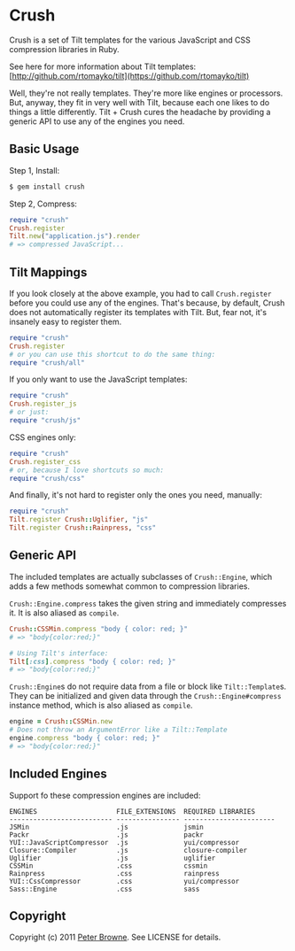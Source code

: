 Crush
=====

Crush is a set of Tilt templates for the various JavaScript and CSS compression libraries in Ruby.

See here for more information about Tilt templates: [http://github.com/rtomayko/tilt](https://github.com/rtomayko/tilt)

Well, they're not really templates. They're more like engines or processors. But, anyway, they fit
in very well with Tilt, because each one likes to do things a little differently. Tilt + Crush cures
the headache by providing a generic API to use any of the engines you need.

Basic Usage
-----------

Step 1, Install:

``` bash
$ gem install crush
```

Step 2, Compress:

``` ruby
require "crush"
Crush.register
Tilt.new("application.js").render
# => compressed JavaScript...
```

Tilt Mappings
-------------

If you look closely at the above example, you had to call `Crush.register` before you could
use any of the engines. That's because, by default, Crush does not automatically register
its templates with Tilt. But, fear not, it's insanely easy to register them.

``` ruby
require "crush"
Crush.register
# or you can use this shortcut to do the same thing:
require "crush/all"
```

If you only want to use the JavaScript templates:

``` ruby
require "crush"
Crush.register_js
# or just:
require "crush/js"
```

CSS engines only:

``` ruby
require "crush"
Crush.register_css
# or, because I love shortcuts so much:
require "crush/css"
```

And finally, it's not hard to register only the ones you need, manually:

``` ruby
require "crush"
Tilt.register Crush::Uglifier, "js"
Tilt.register Crush::Rainpress, "css"
```

Generic API
-----------

The included templates are actually subclasses of `Crush::Engine`, which adds a few
methods somewhat common to compression libraries.

`Crush::Engine.compress` takes the given string and immediately compresses it. It is also
aliased as `compile`.

``` ruby
Crush::CSSMin.compress "body { color: red; }"
# => "body{color:red;}"

# Using Tilt's interface:
Tilt[:css].compress "body { color: red; }"
# => "body{color:red;}"
```

`Crush::Engine`s do not require data from a file or block like `Tilt::Template`s. They can
be initialized and given data through the `Crush::Engine#compress` instance method, which
is also aliased as `compile`.

``` ruby
engine = Crush::CSSMin.new
# Does not throw an ArgumentError like a Tilt::Template
engine.compress "body { color: red; }"
# => "body{color:red;}"
```

Included Engines
----------------

Support fo these compression engines are included:

    ENGINES                    FILE_EXTENSIONS  REQUIRED LIBRARIES
    -------------------------- ---------------- -----------------------
    JSMin                      .js              jsmin
    Packr                      .js              packr
    YUI::JavaScriptCompressor  .js              yui/compressor
    Closure::Compiler          .js              closure-compiler
    Uglifier                   .js              uglifier
    CSSMin                     .css             cssmin
    Rainpress                  .css             rainpress
    YUI::CssCompressor         .css             yui/compressor
    Sass::Engine               .css             sass

Copyright
---------

Copyright (c) 2011 [Peter Browne](http://petebrowne.com). See LICENSE for details.
